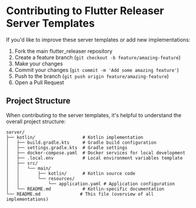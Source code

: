 # Contributing to Flutter Releaser Server Templates

If you'd like to improve these server templates or add new implementations:

1. Fork the main flutter_releaser repository
2. Create a feature branch (`git checkout -b feature/amazing-feature`)
3. Make your changes
4. Commit your changes (`git commit -m 'Add some amazing feature'`)
5. Push to the branch (`git push origin feature/amazing-feature`)
6. Open a Pull Request

## Project Structure

When contributing to the server templates, it's helpful to understand the overall project structure:

```
server/
├── kotlin/                  # Kotlin implementation
│   ├── build.gradle.kts     # Gradle build configuration
│   ├── settings.gradle.kts  # Gradle settings
│   ├── docker-compose.yaml  # Docker services for local development
│   ├── .local.env           # Local environment variables template
│   ├── src/
│   │   └── main/
│   │       ├── kotlin/      # Kotlin source code
│   │       └── resources/
│   │           └── application.yaml # Application configuration
│   └── README.md            # Kotlin-specific documentation
└── README.md               # This file (overview of all implementations)
```